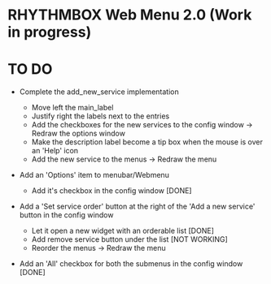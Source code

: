 RHYTHMBOX Web Menu 2.0 (Work in progress)
======================

TO DO
=====
- Complete the add_new_service implementation

  - Move left the main_label
  - Justify right the labels next to the entries
  - Add the checkboxes for the new services to the config window -> Redraw the options window
  - Make the description label become a tip box when the mouse is over an 'Help' icon
  - Add the new service to the menus -> Redraw the menu
- Add an 'Options' item to menubar/Webmenu
  - Add it's checkbox in the config window [DONE]
- Add a 'Set service order' button at the right of the 'Add a new service' button in the config window 
  - Let it open a new widget with an orderable list [DONE]
  - Add remove service button under the list [NOT WORKING]
  - Reorder the menus -> Redraw the menu
- Add an 'All' checkbox for both the submenus in the config window [DONE]
